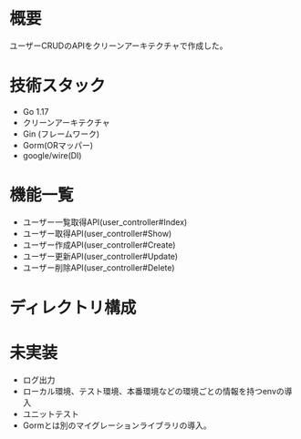 # 概要
ユーザーCRUDのAPIをクリーンアーキテクチャで作成した。

# 技術スタック
- Go 1.17
- クリーンアーキテクチャ
- Gin (フレームワーク)
- Gorm(ORマッパー)
- google/wire(DI)

# 機能一覧
- ユーザー一覧取得API(user_controller#Index)
- ユーザー取得API(user_controller#Show)
- ユーザー作成API(user_controller#Create)
- ユーザー更新API(user_controller#Update)
- ユーザー削除API(user_controller#Delete)

# ディレクトリ構成

# 未実装
- ログ出力
- ローカル環境、テスト環境、本番環境などの環境ごとの情報を持つenvの導入
- ユニットテスト
- Gormとは別のマイグレーションライブラリの導入。